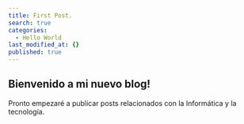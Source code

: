 ```yaml
---
title: First Post.
search: true
categories:
  - Hello World
last_modified_at: {}
published: true
---
```


## Bienvenido a mi nuevo blog!


Pronto empezaré a publicar posts relacionados con la Informática y la tecnología.
